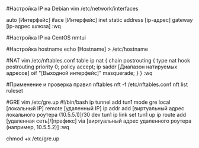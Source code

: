 #Настройка IP на Debian
vim /etc/network/interfaces

auto [Интерфейс]
iface [Интерфейс] inet static
address [ip-адрес]
gateway [ip-адрес шлюза]
:wq

#Настройка IP на CentOS
nmtui

#Настройка hostname
echo [Hostname] > /etc/hostname

#NAT
vim /etc/nftables.conf
table ip nat {
	chain postrouting {
	type nat hook postrouting priority 0; policy accept;
	ip saddr [Диапазон натируемых адресов] oif "[Выходной интерфейс]" masquerade;
	}
}
:wq

#Применение и проверка правил nftables 
nft -f /etc/nftables.conf
nft list ruleset

#GRE
vim /etc/gre.up
#!/bin/bash
ip tunnel add tun1 mode gre local [локальный IP] remote [удаленный IP]
ip addr add [виртуальный адрес локального роутера (10.5.5.1)]/30 dev tun1
ip link set tun1 up
ip route add [удаленная сеть]/[префикс] via [виртуальный адрес удаленного роутера (например, 10.5.5.2)]
:wq

chmod +x /etc/gre.up

